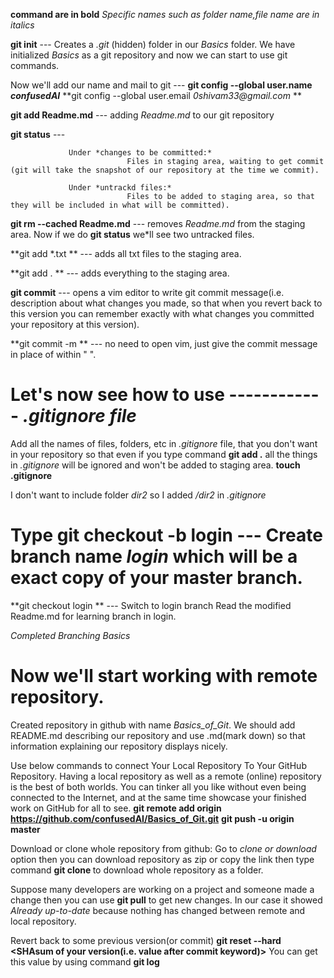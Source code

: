 **command are in bold**
*Specific names such as folder name,file name are in italics*


**git init** ---  Creates a *.git* (hidden) folder in our *Basics* folder. We have initialized *Basics* as a git repository and now we can start to
 use git commands.
 

Now we'll add our name and mail to git ---
**git config --global user.name _confusedAI_**
**git config --global user.email _0shivam33@gmail.com_ **


**git add Readme.md** --- adding *Readme.md* to our git repository


**git status** --- 

                 Under *changes to be committed:*
                              Files in staging area, waiting to get commit (git will take the snapshot of our repository at the time we commit).

                 Under *untrackd files:*
                              Files to be added to staging area, so that they will be included in what will be committed).


**git rm --cached Readme.md** --- removes *Readme.md* from the staging area. Now if we do **git status** we*ll see two untracked files.

**git add *.txt ** --- adds all txt files to the staging area.

**git add . ** --- adds everything to the staging area.





**git commit** ---  opens a vim editor to write git commit message(i.e. description about what changes you made, so that when you revert back to this version you can remember exactly with what changes you committed your repository at this version).




**git commit -m  _<commit message>_ ** --- no need to open vim, just give the commit message in place of *<commit message>* within " ".





# Let's now see how to use ------------ *.gitignore file*
Add all the names of files, folders, etc in *.gitignore* file, that you don't want in your repository so that even if you type command **git add .**
 all the things in *.gitignore*  will be ignored and won't be added to staging area.
**touch .gitignore**

I don't want to include folder *dir2* so I added */dir2* in *.gitignore*



# Type **git checkout -b login**  --- Create  branch name *login*  which will be a exact copy of your master branch.
**git checkout login **           ---     Switch to login branch
Read the modified Readme.md for learning branch in login.

*Completed Branching Basics*



# Now we'll start working with remote repository.
Created repository in github with name *Basics_of_Git*.
We should add README.md describing our repository and use .md(mark down) so that information explaining our repository displays nicely.


Use below commands to connect Your Local Repository To Your GitHub Repository. Having a local repository as well as a remote (online) repository is
 the best of both worlds. You can tinker all you like without even being connected to the Internet, and at the same time showcase your finished work
 on GitHub for all to see.
**git remote add origin https://github.com/confusedAI/Basics_of_Git.git**
**git push -u origin master**


Download or clone whole repository from github:
Go to *clone or download* option then you can download repository as zip or copy the link then type command
**git clone <link>** to download whole repository as a folder.


Suppose many developers are working on a project and someone made a change then you can use **git pull** to get new changes. In our case it showed
 *Already up-to-date* because nothing has changed between remote and local repository.



Revert back to some previous version(or commit)
**git reset --hard <SHAsum of your version(i.e. value after commit keyword)>**
You can get this value by using command **git log**


